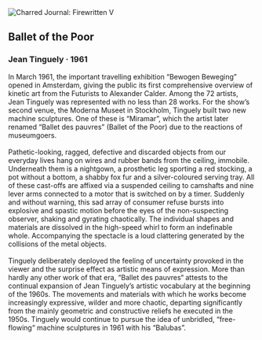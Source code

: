 <div class="artwork-of-the-day">
  <div class="container">
    <div class="img-wrapper">
      <img
        src="https://uploads8.wikiart.org/images/jean-tinguely/ballet-of-the-poor-1961.jpg!Large.jpg"
        alt="Charred Journal: Firewritten V" />
    </div>
    <div class="artwork-detail">
      <div class="artwork-origin"> 
        <h2 class="artwork-name">Ballet of the Poor</h2>
        <h3 class="artist">
          Jean Tinguely
                    ·  1961
        </h3>
      </div>
      <p class="description">
        <span class="artwork-description-text ng-binding" ng-bind-html="viewModel.ArtworkOfTheDay.Description | unsafe">In March 1961, the important travelling exhibition “Bewogen Beweging” opened in Amsterdam, giving the public its first comprehensive overview of kinetic art from the Futurists to Alexander Calder. Among the 72 artists, Jean Tinguely was represented with no less than 28 works. For the show’s second venue, the Moderna Museet in Stockholm, Tinguely built two new machine sculptures. One of these is “Miramar”, which the artist later renamed “Ballet des pauvres” (Ballet of the Poor) due to the reactions of museumgoers.
<br>
<br>Pathetic-looking, ragged, defective and discarded objects from our everyday lives hang on wires and rubber bands from the ceiling, immobile. Underneath them is a nightgown, a prosthetic leg sporting a red stocking, a pot without a bottom, a shabby fox fur and a silver-coloured serving tray. All of these cast-offs are affixed via a suspended ceiling to camshafts and nine lever arms connected to a motor that is switched on by a timer. Suddenly and without warning, this sad array of consumer refuse bursts into explosive and spastic motion before the eyes of the non-suspecting observer, shaking and gyrating chaotically. The individual shapes and materials are dissolved in the high-speed whirl to form an indefinable whole. Accompanying the spectacle is a loud clattering generated by the collisions of the metal objects.
<br>
<br>Tinguely deliberately deployed the feeling of uncertainty provoked in the viewer and the surprise effect as artistic means of expression. More than hardly any other work of that era, “Ballet des pauvres“ attests to the continual expansion of Jean Tinguely’s artistic vocabulary at the beginning of the 1960s. The movements and materials with which he works become increasingly expressive, wilder and more chaotic, departing significantly from the mainly geometric and constructive reliefs he executed in the 1950s. Tinguely would continue to pursue the idea of unbridled, “free-flowing“ machine sculptures in 1961 with his “Balubas”. </span>
                        <div class="text-shadow-container" ng-show="showShadow" style=""></div>
      </p>
    </div>
  </div>

</div>
